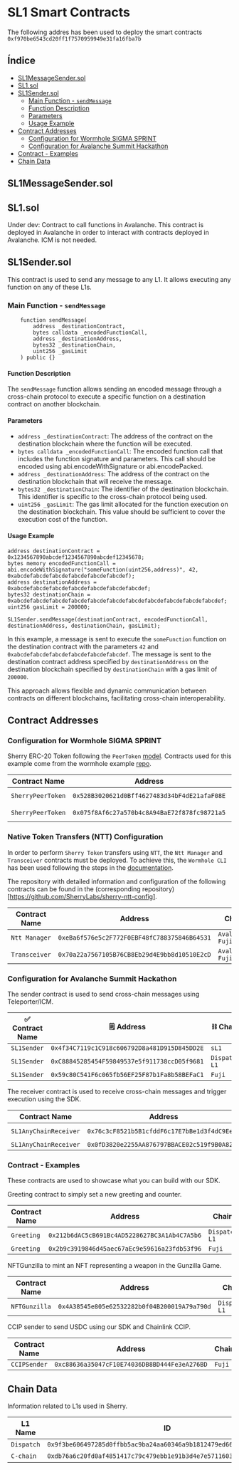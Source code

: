 # SL1 Smart Contracts 

The following addres has been used to deploy the smart contracts `0xf970be6543cd20ff1f7570959949e31fa16fba7b`

## Índice

- [SL1MessageSender.sol](#sl1messagesendersol)
- [SL1.sol](#sl1sol)
- [SL1Sender.sol](#sl1sendersol)
  - [Main Function - `sendMessage`](#main-function---sendmessage)
  - [Function Description](#function-description)
  - [Parameters](#parameters)
  - [Usage Example](#usage-example)
- [Contract Addresses](#contract-addresses)
  - [Configuration for Wormhole SIGMA SPRINT](#configuration-for-wormhole-sigma-sprint)
  - [Configuration for Avalanche Summit Hackathon](#configuration-for-avalanche-summit-hackathon)
- [Contract - Examples](#contract---examples)
- [Chain Data](#chain-data)

## SL1MessageSender.sol

## SL1.sol

Under dev: Contract to call functions in Avalanche. This contract is deployed in Avalanche in order to interact with contracts deployed in Avalanche. ICM is not needed.

## SL1Sender.sol

This contract is used to send any message to any L1. It allows executing any function on any of these L1s.

### Main Function - `sendMessage`

```solidity
    function sendMessage(
        address _destinationContract,
        bytes calldata _encodedFunctionCall,
        address _destinationAddress,
        bytes32 _destinationChain,
        uint256 _gasLimit
    ) public {}
```

#### Function Description

The `sendMessage` function allows sending an encoded message through a cross-chain protocol to execute a specific function on a destination contract on another blockchain.

#### Parameters

- `address _destinationContract`: The address of the contract on the destination blockchain where the function will be executed.
- `bytes calldata _encodedFunctionCall`: The encoded function call that includes the function signature and parameters. This call should be encoded using abi.encodeWithSignature or abi.encodePacked.
- `address _destinationAddress`: The address of the contract on the destination blockchain that will receive the message.
- `bytes32 _destinationChain`: The identifier of the destination blockchain. This identifier is specific to the cross-chain protocol being used.
- `uint256 _gasLimit`: The gas limit allocated for the function execution on the destination blockchain. This value should be sufficient to cover the execution cost of the function.

#### Usage Example

```solidity
address destinationContract = 0x1234567890abcdef1234567890abcdef12345678;
bytes memory encodedFunctionCall = abi.encodeWithSignature("someFunction(uint256,address)", 42, 0xabcdefabcdefabcdefabcdefabcdefabcdef);
address destinationAddress = 0xabcdefabcdefabcdefabcdefabcdefabcdefabcdef;
bytes32 destinationChain = 0xabcdefabcdefabcdefabcdefabcdefabcdefabcdefabcdefabcdefabcdefabcdef;
uint256 gasLimit = 200000;

SL1Sender.sendMessage(destinationContract, encodedFunctionCall, destinationAddress, destinationChain, gasLimit);
```

In this example, a message is sent to execute the `someFunction` function on the destination contract with the parameters `42` and `0xabcdefabcdefabcdefabcdefabcdefabcdef`. The message is sent to the destination contract address specified by `destinationAddress` on the destination blockchain specified by `destinationChain` with a gas limit of `200000`.

This approach allows flexible and dynamic communication between contracts on different blockchains, facilitating cross-chain interoperability.

## Contract Addresses

### Configuration for Wormhole SIGMA SPRINT

Sherry ERC-20 Token following the `PeerToken` [model](https://github.com/wormhole-foundation/example-ntt-token/blob/main/README.md). Contracts used for this example come from the wormhole example [repo](https://github.com/wormhole-foundation/example-ntt-token/blob/main/README.md).

| Contract Name | Address                                      | Chain  |
|---------------|----------------------------------------------|--------|
| `SherryPeerToken`     | `0x528B3020621d0Bff4627483d34bF4dE21afaF08E`   | `Avalanche Fuji`    |
| `SherryPeerToken`     | `0x075f8Af6c27a570b4c8A94BaE72f878fc98721a5`   | `Celo Alfajores`    | 

### Native Token Transfers (NTT) Configuration

In order to perform `Sherry Token` transfers using `NTT`, the `Ntt Manager` and `Transceiver` contracts must be deployed. To achieve this, the `Wormhole CLI` has been used following the steps in the [documentation](https://wormhole.com/docs/build/contract-integrations/native-token-transfers/deployment-process/deploy-to-evm/#deploy-ntt).

The repository with detailed information and configuration of the following contracts can be found in the (corresponding repository)[https://github.com/SherryLabs/sherry-ntt-config].

| Contract Name | Address | Chain | Chain ID |
|---------------|---------|-------|-------------|
| `Ntt Manager`|`0xeBa6f576e5c2F772F0EBF48fC788375846B64531`|`Avalanche Fuji`| 6 |
|`Transceiver`|`0x70a22a7567105B76CB8Eb29d4E9bb8d10510E2cD`|`Avalanche Fuji`| 6 |

### Configuration for Avalanche Summit Hackathon

The sender contract is used to send cross-chain messages using Teleporter/ICM.

| ✅ Contract Name | :spiral_notepad: Address                                      | :chains: Chain  |
|---------------|----------------------------------------------|--------|
| `SL1Sender`     | `0x4f34C7119c1C918c606792D8a481D915D845DD2E`   | `sL1`    |
| `SL1Sender`     | `0xC88845285454F59849537e5f911738ccD05f9681`   | `Dispatch L1`    | 
| `SL1Sender`     | `0x59c80C541F6c065fb56EF25F87b1Fa8b58BEFaC1`   | `Fuji`    |

The receiver contract is used to receive cross-chain messages and trigger execution using the SDK.

| Contract Name | Address                                      | Chain  |
|---------------|----------------------------------------------|--------|
| `SL1AnyChainReceiver`     | `0x76c3cF8521b5B1cfddF6c17E7bBe1d3f4dC9Ee14`   | `Dispatch L1`    | 
| `SL1AnyChainReceiver`     | `0x0fD3820e2255AA876797BBACE02c519f9B0A824f`   | `Fuji`    |

### Contract - Examples

These contracts are used to showcase what you can build with our SDK.

Greeting contract to simply set a new greeting and counter.

| Contract Name | Address                                      | Chain  |
|---------------|----------------------------------------------|--------|
| `Greeting`     | `0x212b6dAC5cB691Bc4AD5228627BC3A1Ab4C7A5b6`   | `Dispatch L1`    |
| `Greeting`     | `0x2b9c3919846d45aec67aEc9e59616a23fdb53f96`   | `Fuji`    |

NFTGunzilla to mint an NFT representing a weapon in the Gunzilla Game.

| Contract Name | Address                                      | Chain  |
|---------------|----------------------------------------------|--------|
| `NFTGunzilla`     | `0x4A38545e805e62532282b0f04B200019A79a790d`   | `Dispatch L1`    |

CCIP sender to send USDC using our SDK and Chainlink CCIP.

| Contract Name | Address                                      | Chain  |
|---------------|----------------------------------------------|--------|
| `CCIPSender`     | `0xc88636a35047cF10E74036DB8BD444Fe3eA276BD`   | `Fuji`    |

## Chain Data

Information related to L1s used in Sherry.

| L1 Name | ID | Type |
|---------|----|------|
| `Dispatch` | `0x9f3be606497285d0ffbb5ac9ba24aa60346a9b1812479ed66cb329f394a4b1c7` | hex
| `C-chain` | `0xdb76a6c20fd0af4851417c79c479ebb1e91b3d4e7e57116036d203e3692a0856` | hex


